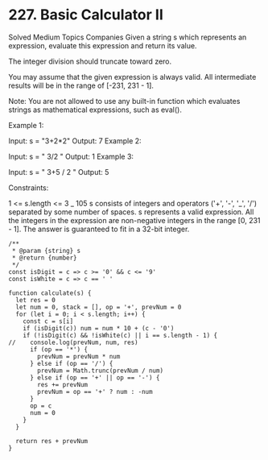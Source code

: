 # 227. Basic Calculator II

Solved
Medium
Topics
Companies
Given a string s which represents an expression, evaluate this expression and return its value.

The integer division should truncate toward zero.

You may assume that the given expression is always valid. All intermediate results will be in the range of [-231, 231 - 1].

Note: You are not allowed to use any built-in function which evaluates strings as mathematical expressions, such as eval().

Example 1:

Input: s = "3+2\*2"
Output: 7
Example 2:

Input: s = " 3/2 "
Output: 1
Example 3:

Input: s = " 3+5 / 2 "
Output: 5

Constraints:

1 <= s.length <= 3 _ 105
s consists of integers and operators ('+', '-', '_', '/') separated by some number of spaces.
s represents a valid expression.
All the integers in the expression are non-negative integers in the range [0, 231 - 1].
The answer is guaranteed to fit in a 32-bit integer.

```
/**
 * @param {string} s
 * @return {number}
 */
const isDigit = c => c >= '0' && c <= '9'
const isWhite = c => c == ' '

function calculate(s) {
  let res = 0
  let num = 0, stack = [], op = '+', prevNum = 0
  for (let i = 0; i < s.length; i++) {
    const c = s[i]
    if (isDigit(c)) num = num * 10 + (c - '0')
    if (!isDigit(c) && !isWhite(c) || i == s.length - 1) {
//    console.log(prevNum, num, res)
      if (op == '*') {
        prevNum = prevNum * num
      } else if (op == '/') {
        prevNum = Math.trunc(prevNum / num)
      } else if (op == '+' || op == '-') {
        res += prevNum
        prevNum = op == '+' ? num : -num
      }
      op = c
      num = 0
    }
  }

  return res + prevNum
}
```

